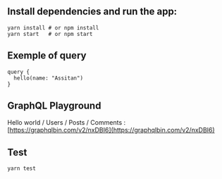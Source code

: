 ## Install dependencies and run the app:

```
yarn install # or npm install
yarn start   # or npm start
```

## Exemple of query

```
query {
  hello(name: "Assitan")
}
```

## GraphQL Playground
Hello world / Users / Posts / Comments : [https://graphqlbin.com/v2/nxDBI6](https://graphqlbin.com/v2/nxDBI6)

## Test
```
yarn test
```